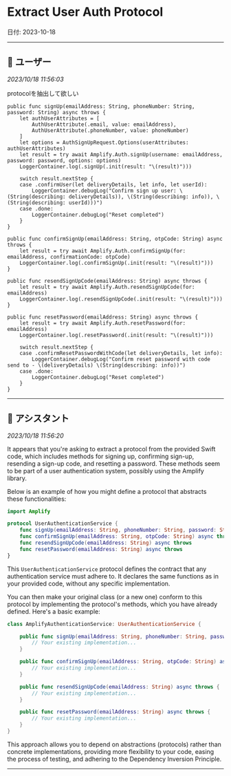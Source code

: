 # Extract User Auth Protocol

日付: 2023-10-18

---

## 👤 ユーザー
*2023/10/18 11:56:03*

protocolを抽出して欲しい

    public func signUp(emailAddress: String, phoneNumber: String, password: String) async throws {
        let authUserAttributes = [
            AuthUserAttribute(.email, value: emailAddress),
            AuthUserAttribute(.phoneNumber, value: phoneNumber)
        ]
        let options = AuthSignUpRequest.Options(userAttributes: authUserAttributes)
        let result = try await Amplify.Auth.signUp(username: emailAddress, password: password, options: options)
        LoggerContainer.log(.signUp(.init(result: "\(result)")))

        switch result.nextStep {
        case .confirmUser(let deliveryDetails, let info, let userId):
            LoggerContainer.debugLog("Confirm sign up user: \(String(describing: deliveryDetails)), \(String(describing: info)), \(String(describing: userId)))")
        case .done:
            LoggerContainer.debugLog("Reset completed")
        }
    }

    public func confirmSignUp(emailAddress: String, otpCode: String) async throws {
        let result = try await Amplify.Auth.confirmSignUp(for: emailAddress, confirmationCode: otpCode)
        LoggerContainer.log(.confirmSignUp(.init(result: "\(result)")))
    }

    public func resendSignUpCode(emailAddress: String) async throws {
        let result = try await Amplify.Auth.resendSignUpCode(for: emailAddress)
        LoggerContainer.log(.resendSignUpCode(.init(result: "\(result)")))
    }

    public func resetPassword(emailAddress: String) async throws {
        let result = try await Amplify.Auth.resetPassword(for: emailAddress)
        LoggerContainer.log(.resetPassword(.init(result: "\(result)")))

        switch result.nextStep {
        case .confirmResetPasswordWithCode(let deliveryDetails, let info):
            LoggerContainer.debugLog("Confirm reset password with code send to - \(deliveryDetails) \(String(describing: info))")
        case .done:
            LoggerContainer.debugLog("Reset completed")
        }
    }

---

## 🤖 アシスタント
*2023/10/18 11:56:20*

It appears that you're asking to extract a protocol from the provided Swift code, which includes methods for signing up, confirming sign-up, resending a sign-up code, and resetting a password. These methods seem to be part of a user authentication system, possibly using the Amplify library.

Below is an example of how you might define a protocol that abstracts these functionalities:

```swift
import Amplify

protocol UserAuthenticationService {
    func signUp(emailAddress: String, phoneNumber: String, password: String) async throws
    func confirmSignUp(emailAddress: String, otpCode: String) async throws
    func resendSignUpCode(emailAddress: String) async throws
    func resetPassword(emailAddress: String) async throws
}
```

This `UserAuthenticationService` protocol defines the contract that any authentication service must adhere to. It declares the same functions as in your provided code, without any specific implementation. 

You can then make your original class (or a new one) conform to this protocol by implementing the protocol's methods, which you have already defined. Here's a basic example:

```swift
class AmplifyAuthenticationService: UserAuthenticationService {

    public func signUp(emailAddress: String, phoneNumber: String, password: String) async throws {
        // Your existing implementation...
    }

    public func confirmSignUp(emailAddress: String, otpCode: String) async throws {
        // Your existing implementation...
    }

    public func resendSignUpCode(emailAddress: String) async throws {
        // Your existing implementation...
    }

    public func resetPassword(emailAddress: String) async throws {
        // Your existing implementation...
    }
}
```

This approach allows you to depend on abstractions (protocols) rather than concrete implementations, providing more flexibility to your code, easing the process of testing, and adhering to the Dependency Inversion Principle.

---
